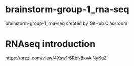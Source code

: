 # brainstorm-group-1_rna-seq
brainstorm-group-1_rna-seq created by GitHub Classroom

# RNAseq introduction
https://prezi.com/view/4Xsw1r6RbN8kvAiNyKqZ

